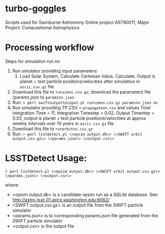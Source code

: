 # turbo-goggles
Scripts used for Swinburne Astronomy Online project AST80011, Major Project: Computational Astrophysics

# Processing workflow

Steps for simulation run nn 

1. Run simulator providing input parameters: 
    1. Load Solar System, Calculate Cartesian Value, Calculate; Output is planet + test particle positions/velocities after simulation in `ascii.csv.gz` file 
1. Download this file to `runsimnn.csv.gz`; download the parameters file /params.json to `paramsnn.json`
1. Run: `> perl swiftoutputtoinput.pl runsimnn.csv.gz paramsnn.json nn`
1. Run simulator providing TP CSV = `propagatenn.csv` and values Total Integration Time = 11, Integration Timestep = 0.02, Output Timestep = 0.02, output is planet + test particle positions/velocities at approx weekly intervals over 10 years in `ascii.csv.gz` file 
1. Download this file to `runorbitnn.csv.gz`
1. Run: `> perl lsstdetect.pl \<opsim output.db\> \<SWIFT orbit output.csv.gz\> \<params.json\> \<output.csv\>`


# LSSTDetect Usage:
  `> perl lsstdetect.pl \<opsim output.db\> \<SWIFT orbit output.csv.gz\> \<params.json\> \<output.csv\>`

where:
* \<opsim output.db\> is a candidate opsim run as a SQLite database. See:  http://astro-lsst-01.astro.washington.edu:8082/
* \<SWIFT output.csv.gz\> is an output file from the SWIFT particle simulator
* \<params.json\> is to corresponding params.json file generated from the SWIFT particle simulator
* \<output.csv\> is the output file

